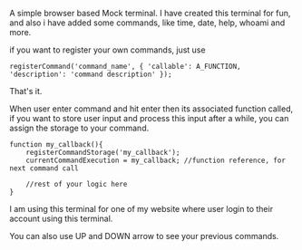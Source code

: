 A simple browser based Mock terminal. I have created this terminal for fun, and also i have added some commands, like time, date, help, whoami and more.

if you want to register your own commands, just use

```
registerCommand('command_name', { 'callable': A_FUNCTION, 'description': 'command description' });

```

That's it.

When user enter command and hit  enter then its associated function called, if you want to store user input and process this input after a while, you can assign the storage to your command.

```
function my_callback(){
    registerCommandStorage('my_callback');
    currentCommandExecution = my_callback; //function reference, for next command call

    //rest of your logic here
}
```

I am using this terminal for one of my website where user login to their account using this terminal.

You can also use UP and DOWN arrow to see your previous commands.